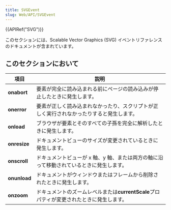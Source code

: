 ```yaml
---
title: SVGEvent
slug: Web/API/SVGEvent
---
```

{{APIRef("SVG")}}

このセクションには、Scalable Vector Graphics (SVG) イベントリファレンスのドキュメントが含まれています。

## このセクションにおいて

| 項目         | 説明                                                                                     |
| ------------ | ---------------------------------------------------------------------------------------- |
| **onabort**  | 要素が完全に読み込まれる前にページの読み込みが停止したときに発生します。                 |
| **onerror**  | 要素が正しく読み込まれなかったり、スクリプトが正しく実行されなかったりすると発生します。 |
| **onload**   | ブラウザが要素とそのすべての子孫を完全に解析したときに発生します。                       |
| **onresize** | ドキュメントビューのサイズが変更されているときに発生します。                             |
| **onscroll** | ドキュメントビューが x 軸、y 軸、または両方の軸に沿って移動されているときに発生します。  |
| **onunload** | ドキュメントがウィンドウまたはフレームから削除されたときに発生します。                   |
| **onzoom**   | ドキュメントのズームレベルまたは**currentScale**プロパティが変更されたときに発生します。 |
